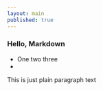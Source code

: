 ```yaml
---
layout: main
published: true
---
```


### Hello, Markdown

* One two three
* 
This is just plain paragraph text

